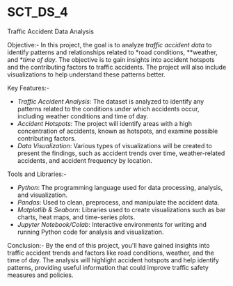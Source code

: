 # SCT_DS_4
Traffic Accident Data Analysis

 Objective:-
In this project, the goal is to analyze *traffic accident data* to identify patterns and relationships related to *road conditions, **weather, and **time of day*. The objective is to gain insights into accident hotspots and the contributing factors to traffic accidents. The project will also include visualizations to help understand these patterns better.

 Key Features:-
- *Traffic Accident Analysis*: The dataset is analyzed to identify any patterns related to the conditions under which accidents occur, including weather conditions and time of day.
- *Accident Hotspots*: The project will identify areas with a high concentration of accidents, known as hotspots, and examine possible contributing factors.
- *Data Visualization*: Various types of visualizations will be created to present the findings, such as accident trends over time, weather-related accidents, and accident frequency by location.

Tools and Libraries:-
- *Python*: The programming language used for data processing, analysis, and visualization.
- *Pandas*: Used to clean, preprocess, and manipulate the accident data.
- *Matplotlib & Seaborn*: Libraries used to create visualizations such as bar charts, heat maps, and time-series plots.
- *Jupyter Notebook/Colab*: Interactive environments for writing and running Python code for analysis and visualization.

Conclusion:-
By the end of this project, you'll have gained insights into traffic accident trends and factors like road conditions, weather, and the time of day. The analysis will highlight accident hotspots and help identify patterns, providing useful information that could improve traffic safety measures and policies.
